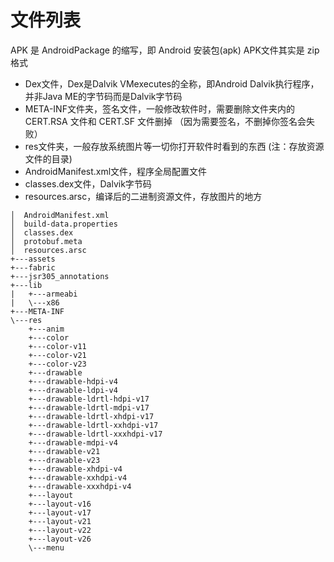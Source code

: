 #  文件列表

APK 是 AndroidPackage 的缩写，即 Android 安装包(apk)
APK文件其实是 zip 格式

- Dex文件，Dex是Dalvik VMexecutes的全称，即Android Dalvik执行程序，并非Java ME的字节码而是Dalvik字节码
- META-INF文件夹，签名文件，一般修改软件时，需要删除文件夹内的 CERT.RSA 文件和 CERT.SF 文件删掉 （因为需要签名，不删掉你签名会失败）
- res文件夹，一般存放系统图片等一切你打开软件时看到的东西 (注：存放资源文件的目录)
- AndroidManifest.xml文件，程序全局配置文件
- classes.dex文件，Dalvik字节码
- resources.arsc，编译后的二进制资源文件，存放图片的地方

```
│  AndroidManifest.xml
│  build-data.properties
│  classes.dex
│  protobuf.meta
│  resources.arsc
+---assets
+---fabric
+---jsr305_annotations
+---lib
|   +---armeabi
|   \---x86
+---META-INF
\---res
    +---anim
    +---color
    +---color-v11
    +---color-v21
    +---color-v23
    +---drawable
    +---drawable-hdpi-v4
    +---drawable-ldpi-v4
    +---drawable-ldrtl-hdpi-v17
    +---drawable-ldrtl-mdpi-v17
    +---drawable-ldrtl-xhdpi-v17
    +---drawable-ldrtl-xxhdpi-v17
    +---drawable-ldrtl-xxxhdpi-v17
    +---drawable-mdpi-v4
    +---drawable-v21
    +---drawable-v23
    +---drawable-xhdpi-v4
    +---drawable-xxhdpi-v4
    +---drawable-xxxhdpi-v4
    +---layout
    +---layout-v16
    +---layout-v17
    +---layout-v21
    +---layout-v22
    +---layout-v26
    \---menu
```
